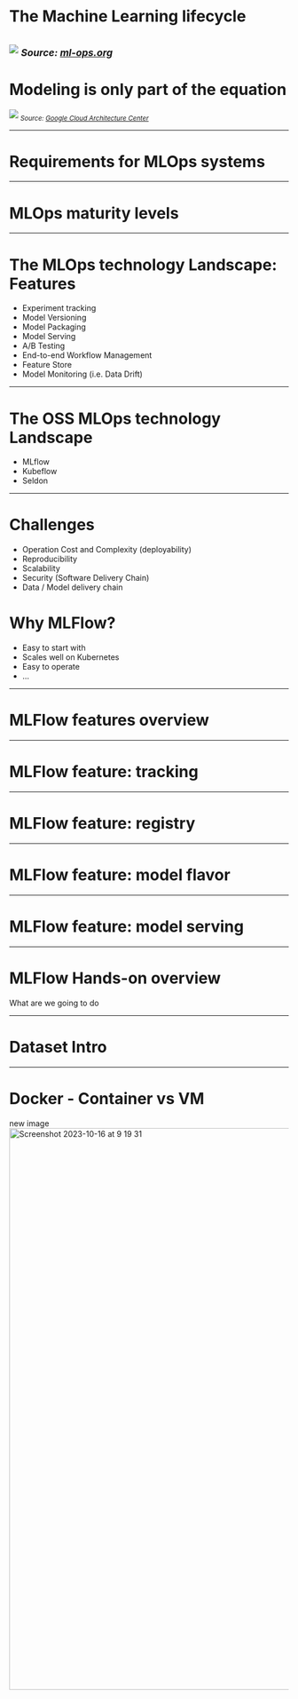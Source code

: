 # The Machine Learning lifecycle
![](https://hackmd.io/_uploads/HyICiiwGa.jpg)
<sub class="reference">*Source: [ml-ops.org](https://ml-ops.org/content/crisp-ml)*</sub>
---

# Modeling is only part of the equation
![](https://hackmd.io/_uploads/SyQtAqPfp.png)
<sub class="reference">*Source: [Google Cloud Architecture Center](https://cloud.google.com/architecture/mlops-continuous-delivery-and-automation-pipelines-in-machine-learning)*</sub>

---

# Requirements for MLOps systems

---

# MLOps maturity levels

---

# The MLOps technology Landscape: Features
 * Experiment tracking
 * Model Versioning
 * Model Packaging
 * Model Serving
 * A/B Testing
 * End-to-end Workflow Management
 * Feature Store
 * Model Monitoring (i.e. Data Drift)
---

# The OSS MLOps technology Landscape
 * MLflow
 * Kubeflow
 * Seldon
---

# Challenges
- Operation Cost and Complexity (deployability)
- Reproducibility
- Scalability
- Security (Software Delivery Chain)
- Data / Model delivery chain

# Why MLFlow?
- Easy to start with
- Scales well on Kubernetes
- Easy to operate
- ...
---

# MLFlow features overview

---

# MLFlow feature: tracking

---

# MLFlow feature: registry

---

# MLFlow feature: model flavor

---

# MLFlow feature: model serving

---

# MLFlow Hands-on overview
What are we going to do

---

# Dataset Intro

---

# Docker - Container vs VM
new image
<img width="1012" alt="Screenshot 2023-10-16 at 9 19 31" src="https://github.com/ezmldev/mlops-course-slides/assets/464122/1e7e589d-bdd5-4bd1-bef3-6adb3a11cacd">

